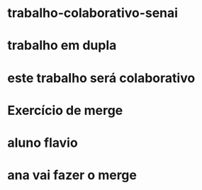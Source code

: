 # trabalho-colaborativo-senai
# trabalho em dupla
# este trabalho será colaborativo

# Exercício de merge
# aluno flavio
# ana vai fazer o merge